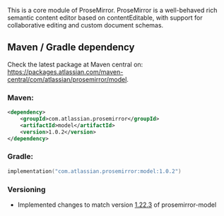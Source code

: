 This is a core module of ProseMirror. ProseMirror is a well-behaved rich semantic content editor based on contentEditable, 
with support for collaborative editing and custom document schemas.

## Maven / Gradle dependency

Check the latest package at Maven central on: https://packages.atlassian.com/maven-central/com/atlassian/prosemirror/model.

### Maven:
```xml
<dependency>
    <groupId>com.atlassian.prosemirror</groupId>
    <artifactId>model</artifactId>
    <version>1.0.2</version>
</dependency>
```

### Gradle:
```kotlin
implementation("com.atlassian.prosemirror:model:1.0.2")
```

### Versioning
- Implemented changes to match version [1.22.3](https://github.com/ProseMirror/prosemirror-model/releases/tag/1.22.3)
  of prosemirror-model
